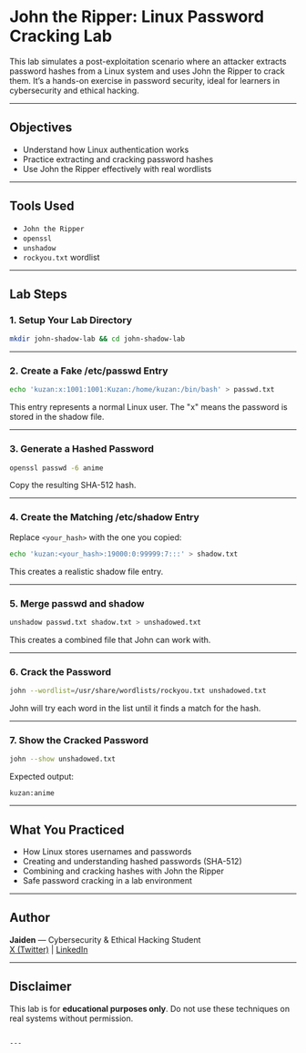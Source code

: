 # John the Ripper: Linux Password Cracking Lab

This lab simulates a post-exploitation scenario where an attacker extracts password hashes from a Linux system and uses John the Ripper to crack them. It’s a hands-on exercise in password security, ideal for learners in cybersecurity and ethical hacking.

---

## Objectives

- Understand how Linux authentication works
- Practice extracting and cracking password hashes
- Use John the Ripper effectively with real wordlists

---

## Tools Used

- `John the Ripper`
- `openssl`
- `unshadow`
- `rockyou.txt` wordlist

---

## Lab Steps

### 1. Setup Your Lab Directory

```bash
mkdir john-shadow-lab && cd john-shadow-lab

```

---

### 2. Create a Fake /etc/passwd Entry

```bash
echo 'kuzan:x:1001:1001:Kuzan:/home/kuzan:/bin/bash' > passwd.txt
```

This entry represents a normal Linux user. The "x" means the password is stored in the shadow file.

---

### 3. Generate a Hashed Password

```bash
openssl passwd -6 anime
```

Copy the resulting SHA-512 hash.

---

### 4. Create the Matching /etc/shadow Entry

Replace `<your_hash>` with the one you copied:

```bash
echo 'kuzan:<your_hash>:19000:0:99999:7:::' > shadow.txt
```

This creates a realistic shadow file entry.

---

### 5. Merge passwd and shadow

```bash
unshadow passwd.txt shadow.txt > unshadowed.txt
```

This creates a combined file that John can work with.

---

### 6. Crack the Password

```bash
john --wordlist=/usr/share/wordlists/rockyou.txt unshadowed.txt
```

John will try each word in the list until it finds a match for the hash.

---

### 7. Show the Cracked Password

```bash
john --show unshadowed.txt
```

Expected output:

```
kuzan:anime
```

---

## What You Practiced

- How Linux stores usernames and passwords
- Creating and understanding hashed passwords (SHA-512)
- Combining and cracking hashes with John the Ripper
- Safe password cracking in a lab environment

---

## Author

**Jaiden** — Cybersecurity & Ethical Hacking Student  
[X (Twitter)](https://twitter.com/JaidenCyberSec) | [LinkedIn](https://linkedin.com/in/jaiden)

---

## Disclaimer

This lab is for **educational purposes only**. Do not use these techniques on real systems without permission.
```

---

